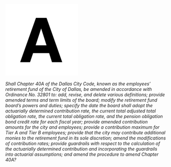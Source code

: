 ![Proposition A](../A.png)

*Shall Chapter 40A of the Dallas City Code, known as the employees’ retirement fund of the City of Dallas, be amended in accordance with Ordinance No. 32801 to: add, revise, and delete various definitions; provide amended terms and term limits of the board; modify the retirement fund board’s powers and duties; specify the date the board shall adopt the actuarially determined contribution rate, the current total adjusted total obligation rate, the current total obligation rate, and the pension obligation bond credit rate for each fiscal year; provide amended contribution amounts for the city and employees; provide a contribution maximum for Tier A and Tier B employees; provide that the city may contribute additional monies to the retirement fund in its sole discretion; amend the modifications of contribution rates; provide guardrails with respect to the calculation of the actuarially determined contribution and incorporating the guardrails into actuarial assumptions; and amend the procedure to amend Chapter 40A?*
